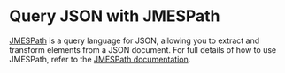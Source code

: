 # Query JSON with JMESPath

[JMESPath](https://jmespath.org/) is a query language for JSON, allowing you to extract and transform elements from a JSON document. For full details of how to use JMESPath, refer to the [JMESPath documentation](https://jmespath.org/tutorial.html).